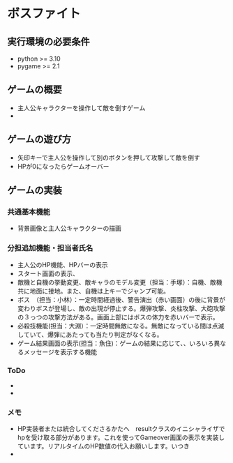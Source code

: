 # ボスファイト

## 実行環境の必要条件
* python >= 3.10
* pygame >= 2.1

## ゲームの概要
* 主人公キャラクターを操作して敵を倒すゲーム
* 

## ゲームの遊び方
* 矢印キーで主人公を操作して別のボタンを押して攻撃して敵を倒す
* HPが0になったらゲームオーバー

## ゲームの実装
### 共通基本機能
* 背景画像と主人公キャラクターの描画

### 分担追加機能・担当者氏名
* 主人公のHP機能、HPバーの表示
* スタート画面の表示、
* 敵機と自機の挙動変更、敵キャラのモデル変更（担当：手塚）：自機、敵機共に地面に接地。また、自機は上キーでジャンプ可能。
* ボス　（担当：小林）：一定時間経過後、警告演出（赤い画面）の後に背景が変わりボスが登場し、敵の出現が停止する。爆弾攻撃、炎柱攻撃、大砲攻撃の３っつの攻撃方法がある。画面上部にはボスの体力を赤いバーで表示。
* 必殺技機能(担当：大淵）：一定時間無敵になる。無敵になっている間は点滅していて、爆弾にあたっても当たり判定がなくなる。
* ゲーム結果画面の表示(担当：魚住)：ゲームの結果に応じて、、いろいろ異なるメッセージを表示する機能




### ToDo
- 
- 

### メモ

* HP実装者または統合してくださるかたへ　resultクラスのイニシャライザでhpを受け取る部分があります。これを使ってGameover画面の表示を実装しています。リアルタイムのHP数値の代入お願いします。いつき
*
